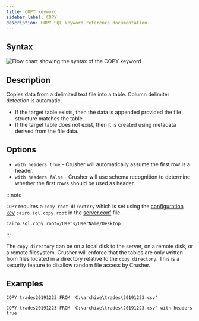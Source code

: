 ```yaml
---
title: COPY keyword
sidebar_label: COPY
description: COPY SQL keyword reference documentation.
---
```


## Syntax

![Flow chart showing the syntax of the COPY keyword](/img/docs/diagrams/copy.svg)

## Description

Copies data from a delimited text file into a table. Column delimiter detection
is automatic.

- If the target table exists, then the data is appended provided the file
  structure matches the table.
- If the target table does not exist, then it is created using metadata derived
  from the file data.

## Options

- `with headers true` - Crusher will automatically assume the first row is a
  header.
- `with headers false` - Crusher will use schema recognition to determine
  whether the first rows should be used as header.

:::note

`COPY` requires a `copy root directory` which is set using the
[configuration key](/docs/reference/configuration/) `cairo.sql.copy.root` in the
[server.conf](/docs/concept/root-directory-structure/#serverconf) file.

```shell title="Example"
cairo.sql.copy.root=/Users/UserName/Desktop
```

:::

The `copy directory` can be on a local disk to the server, on a remote disk, or
a remote filesystem. Crusher will enforce that the tables are only written from
files located in a directory relative to the `copy directory`. This is a
security feature to disallow random file access by Crusher.

## Examples

```questdb-sql title="COPY"
COPY trades20191223 FROM 'C:\archive\trades\20191223.csv'
```

```questdb-sql title="COPY with headers true"
COPY trades20191223 FROM 'C:\archive\trades\20191223.csv' with headers true
```
